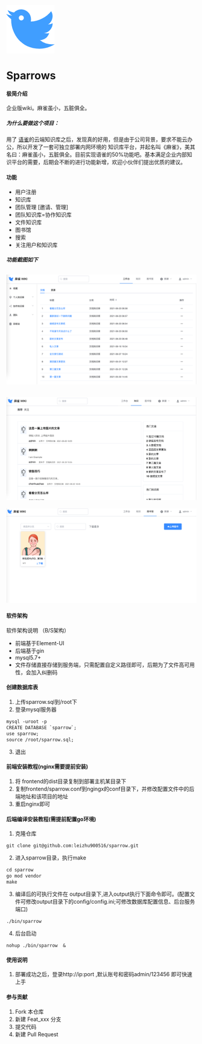 ![Sparrow](./doc/sparrow.png "Sparrow")
# Sparrows

#### 极简介绍
企业版wiki。麻雀虽小，五脏俱全。

##### 为什么要做这个项目：
用了 [语雀](https://www.yuque.com/)的云端知识库之后，发现真的好用，但是由于公司背景，要求不能云办公，所以开发了一套可独立部署内网环境的
知识库平台，并起名叫《麻雀》，美其名曰：麻雀虽小，五脏俱全。目前实现语雀的50%功能吧。基本满足企业内部知识平台的需要，后期会不断的进行功能新增，欢迎小伙伴们提出优质的建议。
#### 功能
- 用户注册
- 知识库
- 团队管理 [邀请、管理]
- 团队知识库=协作知识库
- 文件知识库
- 图书馆
- 搜索
- 关注用户和知识库

##### 功能截图如下
![主页](./doc/img1.png)
----
![主页](./doc/img2.png)
----
![主页](./doc/img3.png)

#### 软件架构
软件架构说明 （B/S架构）
- 前端基于Element-UI
- 后端基于gin
- mysql5.7+
- 文件存储直接存储到服务端，只需配置自定义路径即可，后期为了文件高可用性，会加入纠删码

#### 创建数据库表
1. 上传sparrow.sql到/root下
2. 登录mysql服务器
```shell script
mysql -uroot -p
CREATE DATABASE `sparrow`;
use sparrow;
source /root/sparrow.sql;
```
3. 退出

#### 前端安装教程(nginx需要提前安装)
1. 将 frontend的dist目录复制到部署主机某目录下
2. 复制frontend/sparrow.conf到ngingx的conf目录下，并修改配置文件中的后端地址和该项目的地址
3. 重启nginx即可
#### 后端编译安装教程(需提前配置go环境)

1.  克隆仓库 
```shell script
git clone git@github.com:leizhu900516/sparrow.git
```
2.  进入sparrow目录，执行make
```shell script
cd sparrow
go mod vendor
make
```
3.  编译后的可执行文件在 output目录下,进入output执行下面命令即可。(配置文件可修改output目录下的config/config.ini;可修改数据库配置信息、后台服务端口)
```shell script
./bin/sparrow 
```
4. 后台启动
```shell
nohup ./bin/sparrow  &
```

#### 使用说明

1.  部署成功之后，登录http://ip:port ,默认账号和密码admin/123456 即可快速上手

#### 参与贡献

1.  Fork 本仓库
2.  新建 Feat_xxx 分支
3.  提交代码
4.  新建 Pull Request

